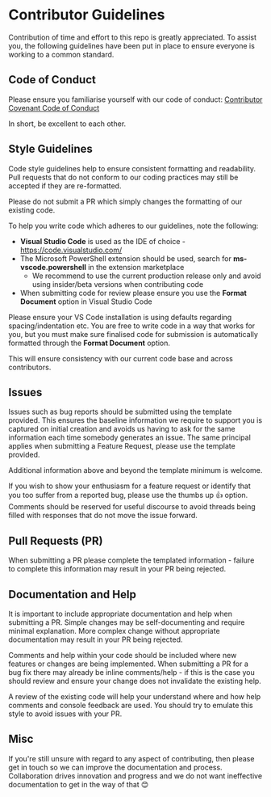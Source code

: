 # Contributor Guidelines

Contribution of time and effort to this repo is greatly appreciated. To assist you, the following guidelines have been put in place to ensure everyone is working to a common standard.

## Code of Conduct

Please ensure you familiarise yourself with our code of conduct: [Contributor Covenant Code of Conduct](Contributor_Covenant_Code_of_Conduct.md)

In short, be excellent to each other.

## Style Guidelines

Code style guidelines help to ensure consistent formatting and readability. Pull requests that do not conform to our coding practices may still be accepted if they are re-formatted.

Please do not submit a PR which simply changes the formatting of our existing code.

To help you write code which adheres to our guidelines, note the following:

*	**Visual Studio Code** is used as the IDE of choice - https://code.visualstudio.com/
*	The Microsoft PowerShell extension should be used, search for **ms-vscode.powershell** in the extension marketplace
    * We recommend to use the current production release only and avoid using insider/beta versions when contributing code
*	When submitting code for review please ensure you use the **Format Document** option in Visual Studio Code

Please ensure your VS Code installation is using defaults regarding spacing/indentation etc. You are free to write code in a way that works for you, but you must make sure finalised code for submission is automatically formatted through the **Format Document** option. 

This will ensure consistency with our current code base and across contributors.

## Issues

Issues such as bug reports should be submitted using the template provided. This ensures the baseline information we require to support you is captured on initial creation and avoids us having to ask for the same information each time somebody generates an issue. The same principal applies when submitting a Feature Request, please use the template provided.

Additional information above and beyond the template minimum is welcome.

If you wish to show your enthusiasm for a feature request or identify that you too suffer from a reported bug, please use the thumbs up :thumbsup: option. Comments should be reserved for useful discourse to avoid threads being filled with responses that do not move the issue forward.

## Pull Requests (PR)

When submitting a PR please complete the templated information - failure to complete this information may result in your PR being rejected.

## Documentation and Help

It is important to include appropriate documentation and help when submitting a PR. Simple changes may be self-documenting and require minimal explanation. More complex change without appropriate documentation may result in your PR being rejected.

Comments and help within your code should be included where new features or changes are being implemented. When submitting a PR for a bug fix there may already be inline comments/help - if this is the case you should review and ensure your change does not invalidate the existing help.

A review of the existing code will help your understand where and how help comments and console feedback are used. You should try to emulate this style to avoid issues with your PR.

## Misc

If you're still unsure with regard to any aspect of contributing, then please get in touch so we can improve the documentation and process.
Collaboration drives innovation and progress and we do not want ineffective documentation to get in the way of that 😊
